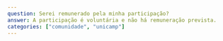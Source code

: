 ```yaml
---
question: Serei remunerado pela minha participação?
answer: A participação é voluntária e não há remuneração prevista.
categories: ["comunidade", "unicamp"]
---
```

